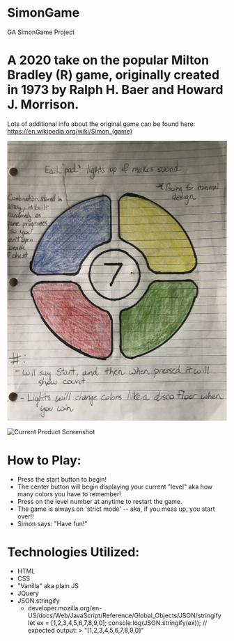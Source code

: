 # SimonGame
GA SimonGame Project

# A 2020 take on the popular Milton Bradley (R) game, originally created in 1973 by Ralph H. Baer and Howard J. Morrison.
Lots of additional info about the original game can be found here: https://en.wikipedia.org/wiki/Simon_(game)

![Basic Wireframe](https://github.com/alexpensavalle/SimonGame/blob/master/IMG-7963.jpg)

![Current Product Screenshot](https://i.imgur.com/UBm30vS.png)

# How to Play:
  - Press the start button to begin!
  - The center button will begin displaying your current "level" aka how many colors you have to remember!
  - Press on the level number at anytime to restart the game.
  - The game is always on 'strict mode' -- aka, if you mess up, you start over!!
  - Simon says: "Have fun!"

# Technologies Utilized:
  - HTML
  - CSS
  - "Vanilla" aka plain JS
  - JQuery
  - JSON.stringify
    - developer.mozilla.org/en-US/docs/Web/JavaScript/Reference/Global_Objects/JSON/stringify
        let ex = [1,2,3,4,5,6,7,8,9,0];
        console.log(JSON.stringify(ex));
        // expected output: > "[1,2,3,4,5,6,7,8,9,0]"


